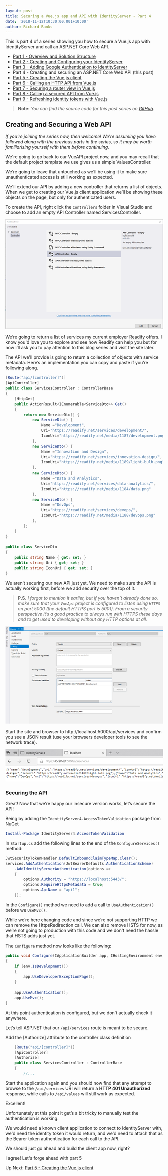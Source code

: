 ```yaml
---
layout: post
title: Securing a Vue.js app and API with IdentityServer - Part 4
date: '2018-11-12T10:30:00.001+10:00'
author: Richard Banks
---
```

This is part 4 of a series showing you how to secure a Vue.js app with IdentityServer and call an ASP.NET Core Web API.

  * [Part 1 - Overview and Solution Structure](/2018/11/securing-vue-with-identityserver-part1.html) 
  * [Part 2 - Creating and Configuring your IdentityServer](/2018/11/securing-vue-with-identityserver-part2.html)
  * [Part 3 - Adding Google Authentication to IdentityServer](/2018/11/securing-vue-with-identityserver-part3.html)
  * Part 4 - Creating and securing an ASP.NET Core Web API (this post)
  * [Part 5 - Creating the Vue.js client](/2018/11/securing-vue-with-identityserver-part5.html)
  * [Part 6 - Calling an HTTP API from Vue.js](/2018/11/securing-vue-with-identityserver-part6.html)
  * [Part 7 - Securing a router view in Vue.js](/2018/11/securing-vue-with-identityserver-part7.html)
  * [Part 8 - Calling a secured API from Vue.js](/2018/11/securing-vue-with-identityserver-part8.html)
  * [Part 9 - Refreshing identity tokens with Vue.js](/2018/11/securing-vue-with-identityserver-part9.html)

> __Note:__ _You can find the source code for this post series on [GitHub](https://github.com/rbanks54/vue-and-identityserver)._


## Creating and Securing a Web API

_If you're joining the series now, then welcome! We're assuming you have followed along with the previous parts in the series, so it may be worth familiarising yourself with them before continuing._

We're going to go back to our VueAPI project now, and you may recall that the default project template we use gives us a simple ValuesController. 

We’re going to leave that untouched as we’ll be using it to make sure unauthenticated access is still working as expected.

We'll extend our API by adding a new controller that returns a list of objects.  When we get to creating our Vue.js client application we’ll be showing these objects on the page, but only for authenticated users.

To create the API, right click the `Controllers` folder in Visual Studio and choose to add an empty API Controller named ServicesController.

![Creating an empty API controller](/assets/images/2018-11/empty_api_controller.png)

We’re going to return a list of services my current employer [Readify](https://www.readify.net) offers. I know you'd love you to explore and see how Readify can help you but for now I’ll ask you to pay attention to this blog series and visit the site later.

The API we'll provide is going to return a collection of objects with service metadata. Here’s an implementation you can copy and paste if you’re following along.

```cs
[Route("api/[controller]")]
[ApiController]
public class ServicesController : ControllerBase
{
    [HttpGet]
    public ActionResult<IEnumerable<ServiceDto>> Get()
    {
        return new ServiceDto[] {
            new ServiceDto() {
                Name ="Development",
                Uri="https://readify.net/services/development/",
                IconUri="https://readify.net/media/1187/development.png"
            },
            new ServiceDto() {
                Name ="Innovation and Design",
                Uri="https://readify.net/services/innovation-design/",
                IconUri="https://readify.net/media/1189/light-bulb.png"
            },
            new ServiceDto() {
                Name ="Data and Analytics",
                Uri="https://readify.net/services/data-analytics/",
                IconUri="https://readify.net/media/1184/data.png"
            },
            new ServiceDto() {
                Name ="DevOps",
                Uri="https://readify.net/services/devops/",
                IconUri="https://readify.net/media/1188/devops.png"
            },
        };
    }
}

public class ServiceDto
{
    public string Name { get; set; }
    public string Uri { get; set; }
    public string IconUri { get; set; }
}
```

We aren’t securing our new API just yet. We need to make sure the API is actually working first, before we add security over the top of it.

> __P.S.__ _I forgot to mention it earlier, but if you haven’t already done so, make sure that your `VueApi` project is configured to listen using `HTTPS` on port 5000 (the default HTTPS port is 5001). From a security perspective it’s a good practice to always run with HTTPS these days and to get used to developing without any HTTP options at all._

![VueAPI property page](/assets/images/2018-11/vueapi_property_page.png)

Start the site and browser to http://localhost:5000/api/services and confirm you see a JSON result (use your browsers developer tools to see the network trace).

![VueAPI property page](/assets/images/2018-11/unsecured_api_result.png)

### Securing the API

Great! Now that we’re happy our insecure version works, let’s secure the API!

Being by adding the `IdentityServer4.AccessTokenValidation` package from NuGet

```powershell
Install-Package IdentityServer4.AccessTokenValidation
```

In `Startup.cs` add the following lines to the end of the `ConfigureServices()` method:

```cs
JwtSecurityTokenHandler.DefaultInboundClaimTypeMap.Clear();
services.AddAuthentication(JwtBearerDefaults.AuthenticationScheme)
    .AddIdentityServerAuthentication(options =>
    {
        options.Authority = "https://localhost:5443/";
        options.RequireHttpsMetadata = true;
        options.ApiName = "api1";
    });
```

In the `Configure()` method we need to add a call to `UseAuthentication()` before we `UseMvc()`.

While we’re here changing code and since we’re not supporting HTTP we can remove the HttpsRedirection call. We can also remove HSTS for now, as we’re not going to production with this code and we don't need the hassle that HSTS adds just yet.

The `Configure` method now looks like the following:

```cs
public void Configure(IApplicationBuilder app, IHostingEnvironment env)
{
    if (env.IsDevelopment())
    {
        app.UseDeveloperExceptionPage();
    }

    app.UseAuthentication();
    app.UseMvc();
}
```

At this point authentication is configured, but we don't actually check it anywhere.

Let’s tell ASP.NET that our `/api/services` route is meant to be secure.

Add the [Authorize] attribute to the controller class definition

```cs
    [Route("api/[controller]")]
    [ApiController]
    [Authorize]
    public class ServicesController : ControllerBase
    {
        //...
```

Start the application again and you should now find that any attempt to browse to the `/api/services` URI will return a __HTTP 401 Unauthorized__ response, while calls to `/api/values` will still work as expected.

Excellent!

Unfortunately at this point it get’s a bit tricky to manually test the authentication is working.

We would need a known client application to  connect to IdentityServer with, we'd need the identity token it would return, and we'd need to attach that as the Bearer token authentication for each call to the API.

We should just go ahead and build the client app now, right?

I agree! Let's forge ahead with part 5

Up Next: [Part 5 - Creating the Vue.js client](/2018/11/securing-vue-with-identityserver-part5.html)